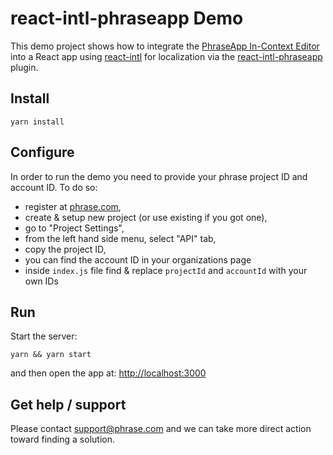 # react-intl-phraseapp Demo

This demo project shows how to integrate the [PhraseApp In-Context Editor](https://phraseapp.com/) into a React app using [react-intl](https://github.com/yahoo/react-intl) for localization via the [react-intl-phraseapp](https://github.com/phrase/react-intl-phraseapp) plugin.

## Install

    yarn install

## Configure

In order to run the demo you need to provide your phrase project ID and account ID. To do so:

- register at [phrase.com](https://phrase.com),
- create & setup new project (or use existing if you got one),
- go to "Project Settings",
- from the left hand side menu, select "API" tab,
- copy the project ID,
- you can find the account ID in your organizations page
- inside `index.js` file find & replace `projectId` and `accountId` with your own IDs

## Run

Start the server:

    yarn && yarn start

and then open the app at: [http://localhost:3000](http://localhost:3000/)

## Get help / support

Please contact [support@phrase.com](mailto:support@phrase.com?subject=[GitHub]%20) and we can take more direct action toward finding a solution.
